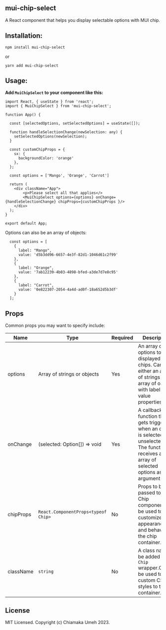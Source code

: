 ## mui-chip-select

A React component that helps you display selectable options with MUI chip.

## Installation:

`npm install mui-chip-select`

or

`yarn add mui-chip-select`

## Usage:

**Add `MuiChipSelect` to your component like this:**

```
import React, { useState } from 'react';
import { MuiChipSelect } from 'mui-chip-select';

function App() {

  const [selectedOptions, setSelectedOptions] = useState([]);

  function handleSelectionChange(newSelection: any) {
    setSelectedOptions(newSelection);
  }

  const customChipProps = {
    sx: {
      backgroundColor: 'orange'
    },
  };

  const options = ['Mango', 'Orange', 'Carrot']

  return (
    <div className="App">
        <p>Please select all that applies</>
        <MuiChipSelect options={options} onChange={handleSelectionChange} chipProps={customChipProps }/>
    </div>
  );
}

export default App;

```

Options can also be an array of objects:

```
  const options = [
    {
      label: "Mango",
      value: 'd5b3dd96-6657-4e3f-82d1-1046d61c2f99'
    },
    {
      label: "Orange",
      value: '7ab12239-4b03-4898-bfed-a3de7d7e8c95'
    },
    {
      label: "Carrot",
      value: '0e822307-2054-4a4d-ad0f-18a652d5b3df'
    }
  ];
```

## Props

Common props you may want to specify include:

| Name      | Type                                | Required | Description                                                                                                                                         |
| --------- | ----------------------------------- | -------- | --------------------------------------------------------------------------------------------------------------------------------------------------- |
| options   | Array of strings or objects         | Yes      | An array of options to be displayed as chips. Can be either an array of strings or an array of objects with label and value properties..            |
| onChange  | (selected: Option[]) => void        | Yes      | A callback function that gets triggered when an option is selected or unselected. The function receives an array of selected options as an argument |
| chipProps | `React.ComponentProps<typeof Chip>` | No       | Props to be passed to the Chip component.Can be used to customize the appearance and behavior of the chip container.                                |
| className | `string`                            | No       | A class name to be added to the `Chip` wrapper.Can be used to add custom CSS styles to the container.                                               |

## License

MIT Licensed. Copyright (c) Chiamaka Umeh 2023.
